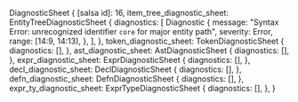 DiagnosticSheet {
    [salsa id]: 16,
    item_tree_diagnostic_sheet: EntityTreeDiagnosticSheet {
        diagnostics: [
            Diagnostic {
                message: "Syntax Error: unrecognized identifier `core` for major entity path",
                severity: Error,
                range: [14:9, 14:13),
            },
        ],
    },
    token_diagnostic_sheet: TokenDiagnosticSheet {
        diagnostics: [],
    },
    ast_diagnostic_sheet: AstDiagnosticSheet {
        diagnostics: [],
    },
    expr_diagnostic_sheet: ExprDiagnosticSheet {
        diagnostics: [],
    },
    decl_diagnostic_sheet: DeclDiagnosticSheet {
        diagnostics: [],
    },
    defn_diagnostic_sheet: DefnDiagnosticSheet {
        diagnostics: [],
    },
    expr_ty_diagnostic_sheet: ExprTypeDiagnosticSheet {
        diagnostics: [],
    },
}